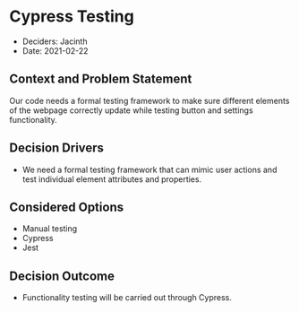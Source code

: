 # Cypress Testing

* Deciders: Jacinth
* Date: 2021-02-22

## Context and Problem Statement

Our code needs a formal testing framework to make sure different elements of the webpage correctly update while testing button and settings functionality.

## Decision Drivers
* We need a formal testing framework that can mimic user actions and test individual element attributes and properties.

## Considered Options

* Manual testing
* Cypress
* Jest

## Decision Outcome

* Functionality testing will be carried out through Cypress.
